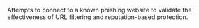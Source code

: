 Attempts to connect to a known phishing website to validate the effectiveness of URL filtering and reputation-based protection.
